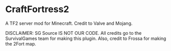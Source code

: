 CraftFortress2
==============

A TF2 server mod for Minecraft. Credit to Valve and Mojang.

DISCLAIMER: SG Source IS NOT OUR CODE. All credits go to the SurvivalGames team for making this plugin.
Also, credit to Frossa for making the 2Fort map.